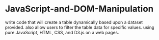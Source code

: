 # JavaScript-and-DOM-Manipulation
write code that will create a table dynamically based upon a dataset provided. also allow users to filter the table data for specific values. using pure JavaScript, HTML,  CSS, and D3.js on a web pages.
